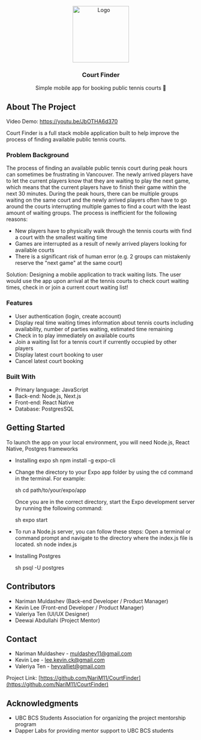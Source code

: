 <!-- PROJECT LOGO -->
<br />
<div align="center">
  <a href="https://github.com/github_username/repo_name">
    <img src="CourtFinder/assets/logo_green.png" alt="Logo" width="150" height="150">
  </a>

<h3 align="center">Court Finder</h3>

  <p align="center">
    Simple mobile app for booking public tennis courts 🎾
  </p>
</div>

<!-- ABOUT THE PROJECT -->

## About The Project

Video Demo: https://youtu.be/JbOTHA6d370

Court Finder is a full stack mobile application built to help improve the process of finding available public tennis courts.

### Problem Background

The process of finding an available public tennis court during peak hours can sometimes be frustrating in Vancouver. The newly arrived players have to let the current players know that they are waiting to play the next game, which means that the current players have to finish their game within the next 30 minutes. During the peak hours, there can be multiple groups waiting on the same court and the newly arrived players often have to go around the courts interrupting multiple games to find a court with the least amount of waiting groups.
The process is inefficient for the following reasons:

- New players have to physically walk through the tennis courts with find a court with the smallest waiting time
- Games are interrupted as a result of newly arrived players looking for available courts
- There is a significant risk of human error (e.g. 2 groups can mistakenly reserve the "next game" at the same court)

Solution: Designing a mobile application to track waiting lists. The user would use the app upon arrival at the tennis courts to check court waiting times, check in or join a current court waiting list!

### Features

- User authentication (login, create account)
- Display real time waiting times information about tennis courts including availability, number of parties waiting, estimated time remaining
- Check in to play immediately on available courts
- Join a waiting list for a tennis court if currently occupied by other players
- Display latest court booking to user
- Cancel latest court booking

### Built With

- Primary language: JavaScript
- Back-end: Node.js, Next.js
- Front-end: React Native
- Database: PostgresSQL

<!-- GETTING STARTED -->

## Getting Started

To launch the app on your local environment, you will need Node.js, React Native, Postgres frameworks

- Installing expo
  sh
  npm install -g expo-cli
  
- Change the directory to your Expo app folder by using the cd command in the terminal. For example:

  sh
  cd path/to/your/expo/app
  

  Once you are in the correct directory, start the Expo development server by running the following command:

  sh
  expo start
  

- To run a Node.js server, you can follow these steps:
  Open a terminal or command prompt and navigate to the directory where the index.js file is located.
  sh
  node index.js
  
- Installing Postgres

  sh
    psql -U postgres
  

<!-- CONTRIBUTORS -->

## Contributors

- Nariman Muldashev (Back-end Developer / Product Manager)
- Kevin Lee (Front-end Developer / Product Manager)
- Valeriya Ten (UI/UX Designer)
- Deewai Abdullahi (Project Mentor)

<!-- CONTACT -->

## Contact

- Nariman Muldashev - muldashev11@gmail.com
- Kevin Lee - lee.kevin.ck@gmail.com
- Valeriya Ten - heyvalliet@gmail.com

Project Link: [https://github.com/NariM11/CourtFinder](https://github.com/NariM11/CourtFinder)

<!-- ACKNOWLEDGMENTS -->

## Acknowledgments

- UBC BCS Students Association for organizing the project mentorship program
- Dapper Labs for providing mentor support to UBC BCS students
